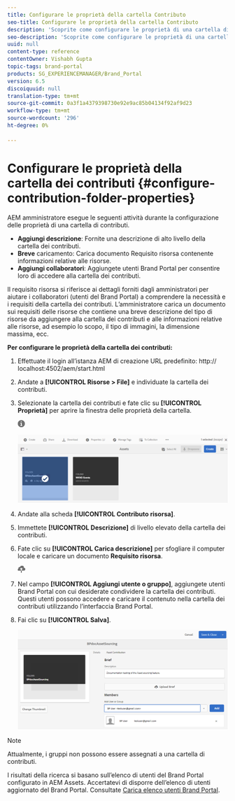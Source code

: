 ```yaml
---
title: Configurare le proprietà della cartella Contributo
seo-title: Configurare le proprietà della cartella Contributo
description: 'Scoprite come configurare le proprietà di una cartella di contributi in  AEM Assets. '
seo-description: 'Scoprite come configurare le proprietà di una cartella di contributi in  AEM Assets. '
uuid: null
content-type: reference
contentOwner: Vishabh Gupta
topic-tags: brand-portal
products: SG_EXPERIENCEMANAGER/Brand_Portal
version: 6.5
discoiquuid: null
translation-type: tm+mt
source-git-commit: 0a3f1a4379398730e92e9ac85b04134f92af9d23
workflow-type: tm+mt
source-wordcount: '296'
ht-degree: 0%

---
```



# Configurare le proprietà della cartella dei contributi {#configure-contribution-folder-properties}

AEM amministratore esegue le seguenti attività durante la configurazione delle proprietà di una cartella di contributi.

* **Aggiungi descrizione**: Fornite una descrizione di alto livello della cartella dei contributi.
* **Breve** caricamento: Carica documento Requisito risorsa contenente informazioni relative alle risorse.
* **Aggiungi collaboratori**: Aggiungete utenti Brand Portal per consentire loro di accedere alla cartella dei contributi.

Il requisito risorsa si riferisce ai dettagli forniti dagli amministratori per aiutare i collaboratori (utenti del Brand Portal) a comprendere la necessità e i requisiti della cartella dei contributi. L’amministratore carica un documento sui requisiti delle risorse che contiene una breve descrizione del tipo di risorse da aggiungere alla cartella dei contributi e alle informazioni relative alle risorse, ad esempio lo scopo, il tipo di immagini, la dimensione massima, ecc.

**Per configurare le proprietà della cartella dei contributi:**

1. Effettuate il login all’istanza AEM di creazione
URL predefinito: http:// localhost:4502/aem/start.html
1. Andate a **[!UICONTROL Risorse > File]** e individuate la cartella dei contributi.
1. Selezionate la cartella dei contributi e fate clic su **[!UICONTROL Proprietà]** per aprire la finestra delle proprietà della cartella.

   ![](assets/properties.png)

   ![](assets/contribution-folder-property1.png)

1. Andate alla scheda **[!UICONTROL Contributo risorsa]**.
1. Immettete **[!UICONTROL Descrizione]** di livello elevato della cartella dei contributi.
1. Fate clic su **[!UICONTROL Carica descrizione]** per sfogliare il computer locale e caricare un documento **Requisito risorsa**.

   ![](assets/upload.png)

1. Nel campo **[!UICONTROL Aggiungi utente o gruppo]**, aggiungete utenti Brand Portal con cui desiderate condividere la cartella dei contributi. Questi utenti possono accedere e caricare il contenuto nella cartella dei contributi utilizzando l’interfaccia Brand Portal.
1. Fai clic su **[!UICONTROL Salva]**.

   ![](assets/contribution-folder-property2.png)

>[!NOTE]
>
>Attualmente, i gruppi non possono essere assegnati a una cartella di contributi.
>
>I risultati della ricerca si basano sull’elenco di utenti del Brand Portal configurato in  AEM Assets. Accertatevi di disporre dell’elenco di utenti aggiornato del Brand Portal. Consultate [Carica elenco utenti Brand Portal](brand-portal-configure-asset-sourcing.md).
